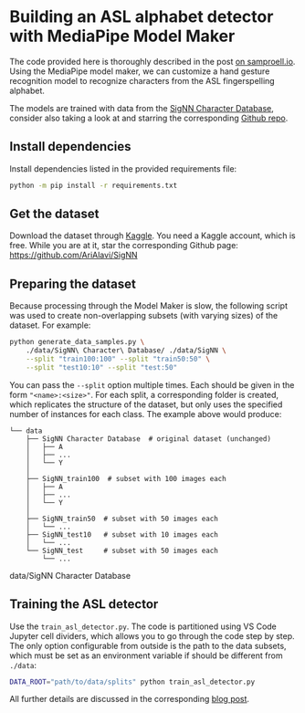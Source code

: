 # Building an ASL alphabet detector with MediaPipe Model Maker

The code provided here is thoroughly described in the post
[on samproell.io][samproell-post].
Using the MediaPipe model maker, we can customize a hand gesture recognition
model to recognize characters from the ASL fingerspelling alphabet.

The models are trained with data from the
[SigNN Character Database][signn-database],
consider also taking a look at and starring the corresponding
[Github repo](https://github.com/AriAlavi/SigNN).


## Install dependencies
Install dependencies listed in the provided requirements file:
```bash
python -m pip install -r requirements.txt
```

## Get the dataset
Download the dataset through [Kaggle][signn-database]. You need a Kaggle account,
which is free. While you are at it, star the corresponding Github
page: https://github.com/AriAlavi/SigNN

## Preparing the dataset
Because processing through the Model Maker is slow, the following script was
used to create non-overlapping subsets (with varying sizes) of the dataset.
For example:
```sh
python generate_data_samples.py \
    ./data/SigNN\ Character\ Database/ ./data/SigNN \
    --split "train100:100" --split "train50:50" \
    --split "test10:10" --split "test:50"
```
You can pass the `--split` option multiple times. Each should be given in the form
`"<name>:<size>"`. For each split, a corresponding folder is created, which
replicates the structure of the dataset, but only uses the specified number of
instances for each class.
The example above would produce:
```
└── data
    ├── SigNN Character Database  # original dataset (unchanged)
    │   ├── A
    │   ├── ...
    │   └── Y
    │
    ├── SigNN_train100  # subset with 100 images each
    │   ├── A
    │   ├── ...
    │   └── Y
    │
    ├── SigNN_train50  # subset with 50 images each
    │   └── ...
    ├── SigNN_test10   # subset with 10 images each
    │   └── ...
    └── SigNN_test     # subset with 50 images each
        └── ...
```
data/SigNN Character Database

## Training the ASL detector
Use the `train_asl_detector.py`. The code is partitioned using VS Code Jupyter
cell dividers, which allows you to go through the code step by step.
The only option configurable from outside is the path to the data subsets, which
must be set as an environment variable if should be different from `./data`:

```bash
DATA_ROOT="path/to/data/splits" python train_asl_detector.py
```

All further details are discussed in the corresponding [blog post][samproell-post].

[samproell-post]: https://samproell.io/posts/ai/asl-detector-with-mediapipe-wsl
[signn-database]: https://www.kaggle.com/datasets/signnteam/asl-sign-language-pictures-minus-j-z
